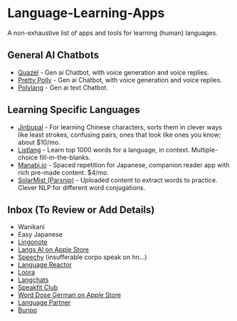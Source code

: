 # Language-Learning-Apps
A non-exhaustive list of apps and tools for learning (human) languages.

## General AI Chatbots
- [Quazel](https://www.quazel.com/) - Gen ai Chatbot, with voice generation and voice replies.
- [Pretty Polly](https://www.prettypolly.app/) - Gen ai Chatbot, with voice generation and voice replies.
- [Polylang](https://polylang.ai/) - Gen ai text Chatbot.

## Learning Specific Languages
- [Jinbupal](https://jinbupal.com/) - For learning Chinese characters, sorts them in clever ways like least strokes, confusing pairs, ones that look like ones you know; about $10/mo.
- [Listlang](https://www.listlang.com/) - Learn top 1000 words for a language, in context. Multiple-choice fill-in-the-blanks.
- [Manabi.io](https://manabi.io) - Spaced repetition for Japanese, companion reader app with rich pre-made content. $4/mo.
- [SolarMist (Parsnip)](https://www.solarmist.net/) - Uploaded content to extract words to practice. Clever NLP for different word conjugations.

## Inbox (To Review or Add Details)
- Wanikani
- Easy Japanese
- [Lingonote](https://lingonote.com/)
- [Langs AI on Apple Store](https://apps.apple.com/us/app/langs-ai-language-learning/id1668639533?platform=iphone)
- [Speechy](https://speechy.ai/) (insufferable corpo speak on hn…)
- [Language Reactor](https://www.languagereactor.com/chatbot)
- [Loora](https://www.loora.ai/)
- [Langchats](https://www.langchats.com/)
- [Speakfit Club](https://www.speakfit.club/)
- [Word Dose German on Apple Store](https://apps.apple.com/us/app/word-dose-german-learn-german/id1668394314)
- [Language Partner](https://language-partner.anvil.app/)
- [Bunpo](https://bunpo.app/)
